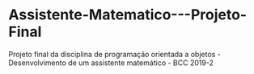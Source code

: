 # Assistente-Matematico---Projeto-Final
Projeto final da disciplina de programação orientada a objetos - Desenvolvimento de um assistente matemático - BCC 2019-2
